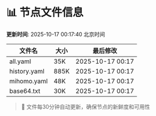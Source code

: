 # 📊 节点文件信息

**更新时间**: 2025-10-17 00:17:40 北京时间

| 文件名 | 大小 | 最后修改 |
|--------|------|----------|
| all.yaml | 35K | 2025-10-17 00:17 |
| history.yaml | 885K | 2025-10-17 00:17 |
| mihomo.yaml | 48K | 2025-10-17 00:17 |
| base64.txt | 30K | 2025-10-17 00:17 |

> 🔄 文件每30分钟自动更新，确保节点的新鲜度和可用性
